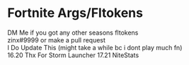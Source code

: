 # Fortnite Args/Fltokens

DM Me if you got any other seasons fltokens
<br>
zinx#9999 or make a pull request
<br>
I Do Update This (might take a while bc i dont play much fn)
<br>
16.20 Thx For Storm Launcher
17.21 NiteStats
